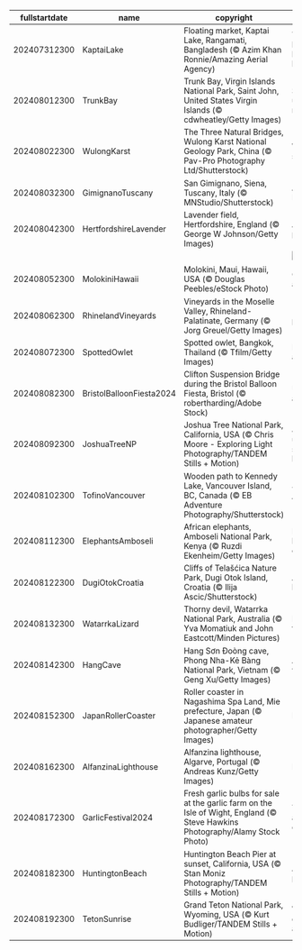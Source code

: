|fullstartdate|name|copyright|title|image|
|--|--|--|--|--|
202407312300|KaptaiLake|Floating market, Kaptai Lake, Rangamati, Bangladesh (© Azim Khan Ronnie/Amazing Aerial Agency)|There's a boatload of bargains here|![](/en-GB/2024/08/202407312300KaptaiLake.jpg)|
202408012300|TrunkBay|Trunk Bay, Virgin Islands National Park, Saint John, United States Virgin Islands (© cdwheatley/Getty Images)|Somewhere under the rainbow|![](/en-GB/2024/08/202408012300TrunkBay.jpg)|
202408022300|WulongKarst|The Three Natural Bridges, Wulong Karst National Geology Park, China (© Pav-Pro Photography Ltd/Shutterstock)|Wulong's scenic trio|![](/en-GB/2024/08/202408022300WulongKarst.jpg)|
202408032300|GimignanoTuscany|San Gimignano, Siena, Tuscany, Italy (© MNStudio/Shutterstock)|A medieval Manhattan|![](/en-GB/2024/08/202408032300GimignanoTuscany.jpg)|
202408042300|HertfordshireLavender|Lavender field, Hertfordshire, England (© George W Johnson/Getty Images)|A sea of purple|![](/en-GB/2024/08/202408042300HertfordshireLavender.jpg)|
||||![](/en-GB/2024/08/.jpg)|
202408052300|MolokiniHawaii|Molokini, Maui, Hawaii, USA (© Douglas Peebles/eStock Photo)|Cratering to all tastes|![](/en-GB/2024/08/202408052300MolokiniHawaii.jpg)|
202408062300|RhinelandVineyards|Vineyards in the Moselle Valley, Rhineland-Palatinate, Germany (© Jorg Greuel/Getty Images)|'Riesling' to perfection|![](/en-GB/2024/08/202408062300RhinelandVineyards.jpg)|
202408072300|SpottedOwlet|Spotted owlet, Bangkok, Thailand (© Tfilm/Getty Images)|Big stare for a little owl|![](/en-GB/2024/08/202408072300SpottedOwlet.jpg)|
202408082300|BristolBalloonFiesta2024|Clifton Suspension Bridge during the Bristol Balloon Fiesta, Bristol (© robertharding/Adobe Stock)|Up, up and away|![](/en-GB/2024/08/202408082300BristolBalloonFiesta2024.jpg)|
202408092300|JoshuaTreeNP|Joshua Tree National Park, California, USA (© Chris Moore - Exploring Light Photography/TANDEM Stills + Motion)|Joshua under a starry blanket|![](/en-GB/2024/08/202408092300JoshuaTreeNP.jpg)|
202408102300|TofinoVancouver|Wooden path to Kennedy Lake, Vancouver Island, BC, Canada (© EB Adventure Photography/Shutterstock)|The path less taken|![](/en-GB/2024/08/202408102300TofinoVancouver.jpg)|
202408112300|ElephantsAmboseli|African elephants, Amboseli National Park, Kenya (© Ruzdi Ekenheim/Getty Images)|Herd you loud and clear|![](/en-GB/2024/08/202408112300ElephantsAmboseli.jpg)|
202408122300|DugiOtokCroatia|Cliffs of Telašćica Nature Park, Dugi Otok Island, Croatia (© Ilija Ascic/Shutterstock)|Adriatic heights|![](/en-GB/2024/08/202408122300DugiOtokCroatia.jpg)|
202408132300|WatarrkaLizard|Thorny devil, Watarrka National Park, Australia (© Yva Momatiuk and John Eastcott/Minden Pictures)|Feeling sharp today|![](/en-GB/2024/08/202408132300WatarrkaLizard.jpg)|
202408142300|HangCave|Hang Sơn Đoòng cave, Phong Nha-Kẻ Bàng National Park, Vietnam (© Geng Xu/Getty Images)|A 'hole' new world|![](/en-GB/2024/08/202408142300HangCave.jpg)|
202408152300|JapanRollerCoaster|Roller coaster in Nagashima Spa Land, Mie prefecture, Japan (© Japanese amateur photographer/Getty Images)|Buckle up!|![](/en-GB/2024/08/202408152300JapanRollerCoaster.jpg)|
202408162300|AlfanzinaLighthouse|Alfanzina lighthouse, Algarve, Portugal (© Andreas Kunz/Getty Images)|Light the way|![](/en-GB/2024/08/202408162300AlfanzinaLighthouse.jpg)|
202408172300|GarlicFestival2024|Fresh garlic bulbs for sale at the garlic farm on the Isle of Wight, England (© Steve Hawkins Photography/Alamy Stock Photo)|The root of all deliciousness|![](/en-GB/2024/08/202408172300GarlicFestival2024.jpg)|
202408182300|HuntingtonBeach|Huntington Beach Pier at sunset, California, USA (© Stan Moniz Photography/TANDEM Stills + Motion)|A peerless pier|![](/en-GB/2024/08/202408182300HuntingtonBeach.jpg)|
202408192300|TetonSunrise|Grand Teton National Park, Wyoming, USA (© Kurt Budliger/TANDEM Stills + Motion)|Where the deer and the antelope play|![](/en-GB/2024/08/202408192300TetonSunrise.jpg)|
